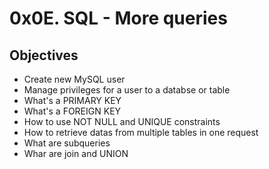 # 0x0E. SQL - More queries

## Objectives
- Create new MySQL user
- Manage privileges for a user to a databse or table
- What's a PRIMARY KEY
- What's a FOREIGN KEY
- How to use NOT NULL and UNIQUE constraints
- How to retrieve datas from multiple tables in one request
- What are subqueries
- Whar are join and UNION
